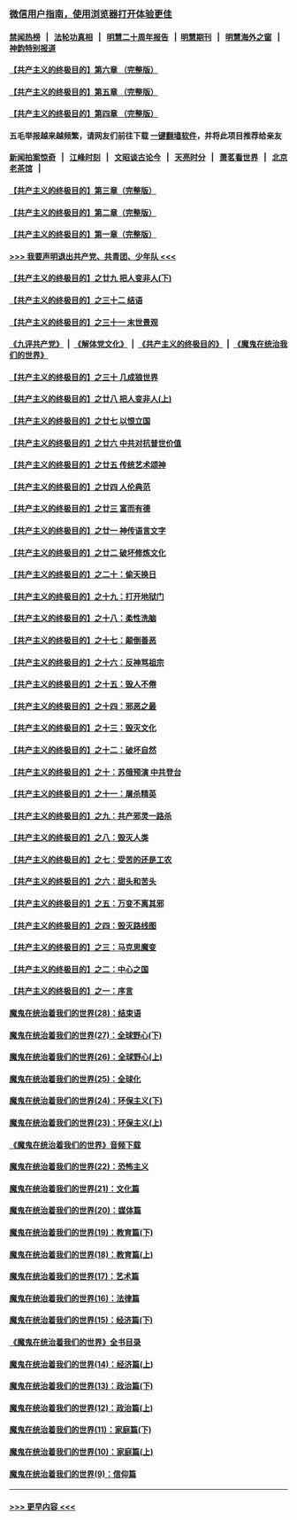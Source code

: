 ### [微信用户指南，使用浏览器打开体验更佳](https://github.com/gfw-breaker/banned-news1/blob/master/indexes/wechat-guide.md?t=0)
#### [禁闻热榜](热点新闻.md?t=0)  &nbsp;&nbsp;|&nbsp;&nbsp; [法轮功真相](https://github.com/gfw-breaker/truth/blob/master/README.md?t=0) &nbsp;&nbsp;|&nbsp;&nbsp; [明慧二十周年报告](https://github.com/gfw-breaker/mh-reports/blob/master/README.md?t=0) &nbsp;&nbsp;|&nbsp;&nbsp;[明慧期刊](https://github.com/gfw-breaker/mh-qikan) &nbsp;&nbsp;|&nbsp;&nbsp; [明慧海外之窗](https://github.com/gfw-breaker/mh-news/blob/master/README.md?t=0) &nbsp;&nbsp;|&nbsp;&nbsp; [神韵特别报道](https://github.com/gfw-breaker/mh-news/blob/master/shenyun.md?t=0)
#### [【共产主义的终极目的】第六章 （完整版）](../pages/nsc422/n11428913.md?t=02090033) 
#### [【共产主义的终极目的】第五章 （完整版）](../pages/nsc422/n11428912.md?t=02090033) 
#### [【共产主义的终极目的】第四章 （完整版）](../pages/nsc422/n11428907.md?t=02090033) 
#### 五毛举报越来越频繁，请网友们前往下载 [一键翻墙软件](https://github.com/gfw-breaker/ssr-accounts)，并将此项目推荐给亲友
#### [新闻拍案惊奇](https://github.com/gfw-breaker/banned-news1/blob/master/pages/link4.md) &nbsp;&nbsp;|&nbsp;&nbsp; [江峰时刻](https://github.com/gfw-breaker/banned-news1/blob/master/pages/link4.md) &nbsp;&nbsp;|&nbsp;&nbsp; [文昭谈古论今](https://github.com/gfw-breaker/banned-news1/blob/master/pages/link4.md) &nbsp;&nbsp;|&nbsp;&nbsp; [天亮时分](https://github.com/gfw-breaker/banned-news1/blob/master/pages/link4.md) &nbsp;&nbsp;|&nbsp;&nbsp; [萧茗看世界](https://github.com/gfw-breaker/banned-news1/blob/master/pages/link4.md) &nbsp;&nbsp;|&nbsp;&nbsp; [北京老茶馆](https://github.com/gfw-breaker/banned-news1/blob/master/pages/link4.md) &nbsp;&nbsp;|&nbsp;&nbsp; 
#### [【共产主义的终极目的】第三章（完整版）](../pages/nsc422/n11428848.md?t=02090033) 
#### [【共产主义的终极目的】第二章（完整版）](../pages/nsc422/n11428831.md?t=02090033) 
#### [【共产主义的终极目的】第一章（完整版）](../pages/nsc422/n11417651.md?t=02090033) 
#### [>>> 我要声明退出共产党、共青团、少年队 <<<](https://github.com/begood0513/goodnews/blob/master/quit/letter.md) 
#### [【共产主义的终极目的】之廿九 把人变非人(下)](../pages/nsc422/n11344140.md?t=02090033) 
#### [【共产主义的终极目的】之三十二 结语](../pages/nsc422/n11360535.md?t=02090033) 
#### [【共产主义的终极目的】之三十一 末世景观](../pages/nsc422/n11351129.md?t=02090033) 
#### [《九评共产党》](https://github.com/begood0513/9ping.md/blob/master/README.md) &nbsp;|&nbsp; [《解体党文化》](../../../../jtdwh.md/blob/master/README.md)  &nbsp;|&nbsp; [《共产主义的终极目的》](../../../../gczydzjmd.md/blob/master/README.md) &nbsp;|&nbsp; [《魔鬼在统治我们的世界》](../../../../mgztzwmdsj.md/blob/master/README.md) 
#### [【共产主义的终极目的】之三十 几成狼世界](../pages/nsc422/n11348280.md?t=02090033) 
#### [【共产主义的终极目的】之廿八 把人变非人(上)](../pages/nsc422/n11340492.md?t=02090033) 
#### [【共产主义的终极目的】之廿七 以恨立国](../pages/nsc422/n11336944.md?t=02090033) 
#### [【共产主义的终极目的】之廿六 中共对抗普世价值](../pages/nsc422/n11324785.md?t=02090033) 
#### [【共产主义的终极目的】之廿五 传统艺术颂神](../pages/nsc422/n11296396.md?t=02090033) 
#### [【共产主义的终极目的】之廿四 人伦典范](../pages/nsc422/n11296397.md?t=02090033) 
#### [【共产主义的终极目的】之廿三 富而有德](../pages/nsc422/n11283598.md?t=02090033) 
#### [【共产主义的终极目的】之廿一 神传语言文字](../pages/nsc422/n11263265.md?t=02090033) 
#### [【共产主义的终极目的】之廿二 破坏修炼文化](../pages/nsc422/n11245728.md?t=02090033) 
#### [【共产主义的终极目的】之二十：偷天换日](../pages/nsc422/n11238846.md?t=02090033) 
#### [【共产主义的终极目的】之十九：打开地狱门](../pages/nsc422/n11206376.md?t=02090033) 
#### [【共产主义的终极目的】之十八：柔性洗脑](../pages/nsc422/n11199994.md?t=02090033) 
#### [【共产主义的终极目的】之十七：颠倒善恶](../pages/nsc422/n11179782.md?t=02090033) 
#### [【共产主义的终极目的】之十六：反神骂祖宗](../pages/nsc422/n11166798.md?t=02090033) 
#### [【共产主义的终极目的】之十五：毁人不倦](../pages/nsc422/n11166792.md?t=02090033) 
#### [【共产主义的终极目的】之十四：邪恶之最](../pages/nsc422/n11150249.md?t=02090033) 
#### [【共产主义的终极目的】之十三：毁灭文化](../pages/nsc422/n11135227.md?t=02090033) 
#### [【共产主义的终极目的】之十二：破坏自然](../pages/nsc422/n11135214.md?t=02090033) 
#### [【共产主义的终极目的】之十：苏俄预演 中共登台](../pages/nsc422/n11118424.md?t=02090033) 
#### [【共产主义的终极目的】之十一：屠杀精英](../pages/nsc422/n11118442.md?t=02090033) 
#### [【共产主义的终极目的】之九：共产邪灵一路杀](../pages/nsc422/n11114139.md?t=02090033) 
#### [【共产主义的终极目的】之八：毁灭人类](../pages/nsc422/n11108503.md?t=02090033) 
#### [【共产主义的终极目的】之七：受苦的还是工农](../pages/nsc422/n11101809.md?t=02090033) 
#### [【共产主义的终极目的】之六：甜头和苦头](../pages/nsc422/n11096971.md?t=02090033) 
#### [【共产主义的终极目的】之五：万变不离其邪](../pages/nsc422/n11091285.md?t=02090033) 
#### [【共产主义的终极目的】之四：毁灭路线图](../pages/nsc422/n11086284.md?t=02090033) 
#### [【共产主义的终极目的】之三：马克思魔变](../pages/nsc422/n11061941.md?t=02090033) 
#### [【共产主义的终极目的】之二：中心之国](../pages/nsc422/n11047728.md?t=02090033) 
#### [【共产主义的终极目的】之一：序言](../pages/nsc422/n11086077.md?t=02090033) 
#### [魔鬼在统治着我们的世界(28)：结束语](../pages/nsc422/n10936246.md?t=02090033) 
#### [魔鬼在统治着我们的世界(27)：全球野心(下)](../pages/nsc422/n10928319.md?t=02090033) 
#### [魔鬼在统治着我们的世界(26)：全球野心(上)](../pages/nsc422/n10900318.md?t=02090033) 
#### [魔鬼在统治着我们的世界(25)：全球化](../pages/nsc422/n10788205.md?t=02090033) 
#### [魔鬼在统治着我们的世界(24)：环保主义(下)](../pages/nsc422/n10695307.md?t=02090033) 
#### [魔鬼在统治着我们的世界(23)：环保主义(上)](../pages/nsc422/n10688613.md?t=02090033) 
#### [《魔鬼在统治着我们的世界》音频下载](../pages/nsc422/n10635553.md?t=02090033) 
#### [魔鬼在统治着我们的世界(22)：恐怖主义](../pages/nsc422/n10614727.md?t=02090033) 
#### [魔鬼在统治着我们的世界(21)：文化篇](../pages/nsc422/n10597706.md?t=02090033) 
#### [魔鬼在统治着我们的世界(20)：媒体篇](../pages/nsc422/n10586579.md?t=02090033) 
#### [魔鬼在统治着我们的世界(19)：教育篇(下)](../pages/nsc422/n10564808.md?t=02090033) 
#### [魔鬼在统治着我们的世界(18)：教育篇(上)](../pages/nsc422/n10526970.md?t=02090033) 
#### [魔鬼在统治着我们的世界(17)：艺术篇](../pages/nsc422/n10499093.md?t=02090033) 
#### [魔鬼在统治着我们的世界(16)：法律篇](../pages/nsc422/n10485969.md?t=02090033) 
#### [魔鬼在统治着我们的世界(15)：经济篇(下)](../pages/nsc422/n10469975.md?t=02090033) 
#### [《魔鬼在统治着我们的世界》全书目录](../pages/nsc422/n10464261.md?t=02090033) 
#### [魔鬼在统治着我们的世界(14)：经济篇(上)](../pages/nsc422/n10457370.md?t=02090033) 
#### [魔鬼在统治着我们的世界(13)：政治篇(下)](../pages/nsc422/n10448270.md?t=02090033) 
#### [魔鬼在统治着我们的世界(12)：政治篇(上)](../pages/nsc422/n10444576.md?t=02090033) 
#### [魔鬼在统治着我们的世界(11)：家庭篇(下)](../pages/nsc422/n10440961.md?t=02090033) 
#### [魔鬼在统治着我们的世界(10)：家庭篇(上)](../pages/nsc422/n10435448.md?t=02090033) 
#### [魔鬼在统治着我们的世界(9)：信仰篇](../pages/nsc422/n10432159.md?t=02090033) 

----
#### [ >>> 更早内容 <<< ](../indexes/nsc422-earlier.md)
